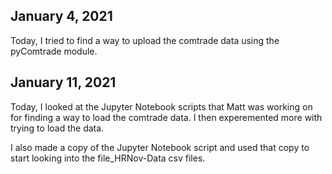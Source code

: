 ## January 4, 2021

Today, I tried to find a way to upload the comtrade data using the pyComtrade module. 

## January 11, 2021

Today, I looked at the Jupyter Notebook scripts that Matt was working on for finding a way to load the comtrade data. I then experemented more with trying to load the data.

I also made a copy of the Jupyter Notebook script and used that copy to start looking into the file_HRNov-Data csv files.



